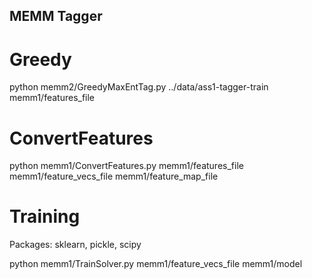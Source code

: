 ## MEMM Tagger

# Greedy

python memm2/GreedyMaxEntTag.py ../data/ass1-tagger-train memm1/features_file 


# ConvertFeatures

python memm1/ConvertFeatures.py memm1/features_file memm1/feature_vecs_file memm1/feature_map_file


# Training 
Packages:
sklearn, pickle, scipy

python memm1/TrainSolver.py memm1/feature_vecs_file memm1/model